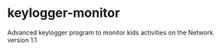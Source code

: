 # keylogger-monitor
Advanced keylogger program to monitor kids activities on the Network. version 1.1
